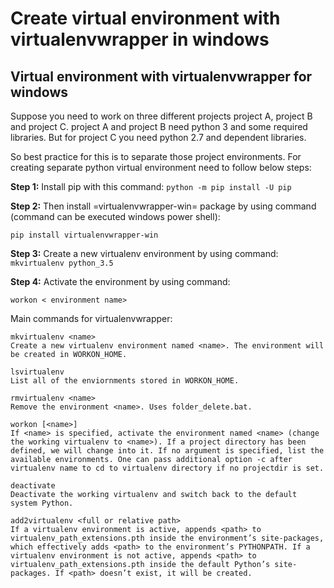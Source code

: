 # Create virtual environment with virtualenvwrapper in windows




## Virtual environment with virtualenvwrapper for windows


Suppose you need to work on three different projects project A, project B and project C. project A and project B need python 3 and some required libraries. But for project C you need python 2.7 and dependent libraries.

So best practice for this is to separate those project environments.
For creating separate python virtual environment need to follow below steps:

**Step 1:**
Install pip with this command: `python -m pip install -U pip`

**Step 2:**
Then install =virtualenvwrapper-win= package by using command (command can be executed windows power shell):

`pip install virtualenvwrapper-win`

**Step 3:**
Create a new virtualenv environment by using command:
`mkvirtualenv python_3.5`

**Step 4:**
Activate the environment by using command:

```
workon < environment name>

```

Main commands for virtualenvwrapper:

```
mkvirtualenv <name>
Create a new virtualenv environment named <name>. The environment will be created in WORKON_HOME.

lsvirtualenv
List all of the enviornments stored in WORKON_HOME.

rmvirtualenv <name>
Remove the environment <name>. Uses folder_delete.bat.

workon [<name>]
If <name> is specified, activate the environment named <name> (change the working virtualenv to <name>). If a project directory has been defined, we will change into it. If no argument is specified, list the available environments. One can pass additional option -c after virtualenv name to cd to virtualenv directory if no projectdir is set.

deactivate
Deactivate the working virtualenv and switch back to the default system Python.

add2virtualenv <full or relative path>
If a virtualenv environment is active, appends <path> to virtualenv_path_extensions.pth inside the environment’s site-packages, which effectively adds <path> to the environment’s PYTHONPATH. If a virtualenv environment is not active, appends <path> to virtualenv_path_extensions.pth inside the default Python’s site-packages. If <path> doesn’t exist, it will be created.

```

